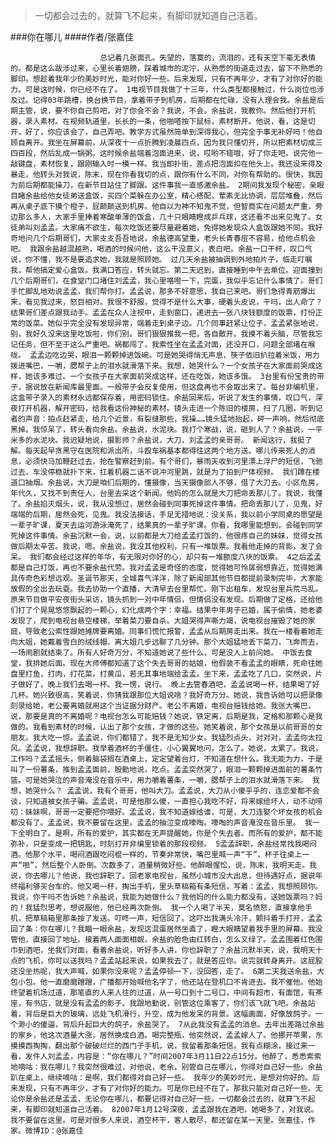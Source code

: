 > 一切都会过去的，就算飞不起来，有脚印就知道自己活着。

###你在哪儿
####作者/张嘉佳

						总记着几张面孔。失望的，落寞的，流泪的，还有天空下毫无表情的。都是这么跋涉过来，心里长着翅膀，踩着城市的泥泞，从熟悉的街道走过去，留下不熟悉的脚印。想趁着我年少的美妙时光，能对你好一些。后来发现，只有不再年少，才有了对你好的能力。可是这时候，你已经不在了。 1电视节目我做了十三年，什么类型都接触过，什么岗位也涉及过。记得03年跳槽，换台换节目，拿着带子到机房，后期都在忙碌，没有人理会我。余盐是后期主管，说，要不你自己剪吧，对了你会不会？我说，不会。余盐说，我教你。然后他打开机器，录入素材。在视频轨道里，长长的一条，他啪嗒按下鼠标，素材断开。他说，看，这是切开，好了，你应该会了，自己弄吧。教学方式虽然简单到深得我心，但完全于事无补好吗！他自顾自离开。我坐在屏幕前，从深夜十一点折腾到凌晨四点，因为我只懂切开，所以把素材切成三四百段，然后乱成一锅粥。这时候余盐端着泡面进来，说，哎哟不错哦，好了你走吧。说完他一敲键盘，素材恢复，跟刚输入时一模一样。我当即扑街，差点把泡面扣在他头上。我还没来得及暴走，他转头对我说，陈末，现在你看我切的点，跟你有什么不同，对你有帮助的。很快，我因为前后期都能操刀，在新节目站住了脚跟。这件事我一直感激余盐。 2期间我发现个秘密，亲眼目睹余盐给他女徒弟送盒饭，买四个菜躲在办公室，精心搭配，荤素无比协调，层层堆叠，然后再从桌子底下摸个橙子，屁颠颠送到机房。他自以为神不知鬼不觉，但智商实在问题太严重，旁边那么多人，大家手里捧着寒酸单薄的饭盒，几十只眼睛瞪成乒乓球，这还看不出来见鬼了。女徒弟叫刘孟孟。大家痛不欲生，每次吃饭还要尽量避着她，免得她发现众人盒饭跟她不同。我好奇地问几个后期哥们，大家支支吾吾地说，余盐德高望重，老头长青春痘不容易，给他点机会吧。 我跟余盐越混越熟，喝酒的时候问他，这么干没意义，表白吧。余盐一口干杯，叹口气说，你不懂，我不是要追求她，我就是照顾她。 过几天余盐被抽调到外地拍片子，临走叮嘱我，帮他搞定爱心盒饭。我满口答应，转头就忘。第二天迟到，直接睡到中午去单位。迎面撞到几个后期哥们，在食堂门口堵住刘孟孟，我心里咯噔一下，完蛋，我似乎忘记什么事情了。哥们手忙脚乱地劝说孟孟，我们帮你打。孟孟说，那多不好意思，我自己来吧。哥们急得青筋爆出来，看见我过来，怒目相对。我很不舒服，觉得不是什么大事，硬着头皮说，干吗，出人命了？结果哥们差点跟我动手。孟孟在众人注视中，走到窗口，递进去一张八块钱额度的饭票，打份正常的饭菜。她似乎完全没有发现异常，端着走到桌子边。几个同事赶紧让位子，孟孟紧张地说，别，我好久没来这里吃饭啦，你们别。哥们狠狠推我一把，各自散开。我摸不着头脑，尽管我忘记任务，但不至于这么严重吧。祸都闯了，我索性坐在孟孟对面，还没开口，问题全部堵在喉咙。 孟孟边吃边哭，眼泪一颗颗掉进饭碗。可是她哭得悄无声息，筷子依旧扒拉着米饭，用力拨进嘴巴，一嚼，腮帮子上的泪水就滑落下来。我想，她哭什么？一个女孩子在大家面前哭成这样，她该多难过。一个女孩子在大家面前哭成这样，还在吃饭，她该多饿。 3台里有份宝贵的带子，据说放在新闻库最里面。一般带子会反复使用，但这盘再也不会取出来了。每台非编机里，这盒带子录入的素材永远都保存着，用密码锁住。余盐回来后，听说了发生的事情，叹口气，深夜打开机器，解开密码，给我看这份神秘的素材。镜头走进一个陈旧的楼房，扫了几圈，听到记者的声音：拍点赶紧走，给几个近景，有裂缝那些，我操……镜头猛地抬起，砰一声响，然后彻底黑掉。我惊呆了，转头看向余盐。余盐说，水泥块。我打个寒战，说，砸到人了？余盐说，一平米多的水泥块。我迟疑地说，摄影师？余盐说，大刀，刘孟孟的亲哥哥。 新闻这行，我挺了解。每天起早贪黑守在医院和派出所，斗殴车祸基本都得往这两个地方送。哪儿传来死人的消息，必须快马加鞭赶过去，抢在警察赶到前。有个哥们，暴雨天收到河里漂上浮尸的短信，飞驰过去，车没停稳就扑下来，扛着机器二话不说冲河里跳，就是为了拍到尸体视频。 我们蹲在楼道口抽烟。余盐说，大刀是咱们后期的，懂摄像，当天摄像部人不够，借了大刀去。小区危房，年代久，又找不到责任人，台里去采这个新闻。他妈的怎么就是大刀把命丢那儿了。我说，我懂了。余盐掐灭烟头，说，我从没想过，居然会碰到同事死掉这件事情。把命丢那儿了，见鬼，好端端的后期，居然会死，见鬼。我没法接话，手足无措地说：没关系，我以前小学同桌的愿望是一辈子旷课，夏天去运河游泳淹死了，结果真的一辈子旷课。你看，我哪里能想到，会碰到同学死掉这件事情。余盐沉默一会，说，以前都是大刀给孟孟打饭的，他很疼自己的妹妹，觉得女孩做后期太辛苦。我说，嗯。余盐说，我没其他权利，只有一堆饭票。我看他走掉的背影，发了会呆。 我们都会经过这样的年华，有无限对你好的心，却只有一堆额度八块的饭票。 4之后孟孟都是自己打饭，再也不要余盐代劳。我对孟孟是奇怪的态度，觉得她可怜孱弱想靠近，觉得她满具传奇色彩想远观。圣诞节那天，全城喜气洋洋，除了新闻部其他节目都提前录制完毕，大家能放假的全出去玩耍。我去协助一个直播，大清早去台里帮忙。刚下出租车，发现台里兵荒马乱。原来节目做平安夜街头采访，镜头抓到一对中年情侣，但情侣没有发现。后期做了定格，还给他们打了个晃晃悠悠飘起的一颗心，幻化成两个字：幸福。结果中年男子已婚，属于偷情，她老婆发现了，爬到电视台悬空楼梯，举着菜刀要自杀。大姐哭得声嘶力竭，说电视台摧毁了她的家庭，导致老公索性跟她摊牌要离婚。同事们慌忙报警，孟孟从后期房走出来。我在一楼看着她走向大姐，她戴着雪白的绒线帽，离大姐几步远聊了几分钟。那个大姐猛地丢下菜刀，飞奔而去，一场闹剧就结束了。所有人好奇万分，不知道她说了些什么，可是没人上前问她。 中饭去食堂，我排她后面。现在大师傅都知道了这个失去哥哥的姑娘，他假装不看孟孟的眼睛，死命往她盘里打鱼，打肉，打花菜，打黄瓜，若无其事地端给孟孟。坐下来，孟孟吃了几口，突然说，片子做好了，晚上我们去喝一杯。我一愣，说行。 晚上去管春酒吧，孟孟说喝一杯，结果喝了好几杯。她兴致很高，笑着说，你猜我跟那位大姐说啥？我好奇万分。她说，我告诉她可以把录像刻录给她，老公要离婚就用这个当证据分财产。老公不离婚，电视台赔钱给她。我张大嘴巴，说，那要是真的不离婚呢？电视台怎么可能赔钱？她说，铁定离，后期是我，定格和那颗心是我做的。我看到素材的时候，认出了那个女孩，才做的这些。她笑着说，那个女孩是以前哥哥的女朋友。我大吃一惊。孟孟说，你们都错了，我不是无知少女。我猛烈点头，对对对，孟孟你太拉风。孟孟说，我想辞职。我举着酒杯的手僵住，小心翼翼地问，怎么了。她说，太累了。我说，工作吗？孟孟摇头，侧着脑袋搁在酒桌上，定定望着台灯，不知道在想什么。我无能为力，于是叫了一份薯条，推到孟孟面前，殷勤地说，吃点。孟孟突然哭了，眼泪一颗颗掉进面前的薯条竹篮。可是她哭泣的声音淹没在音乐中，用力嚼着薯条，一嚼，腮帮子上的泪水就滑落下来。 我想，她哭什么？ 孟孟说，我有个哥哥，他叫大刀。孟孟说，大刀从小傻乎乎的，连恋爱都不会谈，只知道被女孩子骗。孟孟说，可是他那么傻，一直担心我吃不好，将来嫁给坏人，动不动唠叨：妹妹啊，哥哥一定要把你喂好。孟孟说，我不知道嫁给谁，可是，大刀连娶个坏女孩的机会都没有了。孟孟说，我不要留在这里。孟孟的抽泣变成嚎啕。嚎啕的声音淹没在音乐里。 我一下全明白了。是啊，所有的爱护，其实都在无声提醒她，你是个失去者。而所有的爱护，都不能弥补，只是变成一把钥匙，时刻打开非编里锁着的那段视频。 5孟孟辞职，余盐经常找我喝闷酒。他那个水平，喝闷酒跟吃闷棍一样的，节奏非常快，嘴巴里喊一声“干”，杯子往桌上一声“啪”，然后整个人卧倒。次数多了，酒量稍微好些。他醉眼惺忪，说，陈末，我明天走。我说，你去哪儿？他说，我也辞职了。回老家电视台，虽然小城市没大出息，但待遇好点，据说年终福利够买台车的。他又喝一杯，掏出手机，里头草稿箱有条短信，写着：孟孟，我想照顾你。我说，你干吗不告诉她？余盐说，我能为她做什么？我他妈的什么能力都没有，送她饭票吗？妈的！我猛烈思考，想说服他，他已经再次卧倒。 我一个人喝了半天，莫名愤怒，直接拿他手机，把草稿箱里那条按了发送。叮咚一声，短信回了。这吓出我满头冷汗，颤抖着手打开，孟孟回了条：你在哪儿？我瞄一眼余盐，发现这混蛋居然坐直了，瞪大眼睛望着我手里的屏幕。我没管他，直接回了地址。接着两人面面相觑，余盐的脸色由红转白，怎么又绿了。孟孟围着红色围巾到酒吧，坐我们对面，看着余盐说，听好多人讲，你也辞职了？余盐沉默半天，说，我明天十点的飞机，你可以送我吗？孟孟站起来说，如果我去了，就是答应你。说完就转身离开。这屁股还没坐热呢，我大声喊，如果你没来呢？孟孟停顿一下，没回答，走了。 6第二天我送余盐，大包小包。他一直磨磨蹭蹭，广播都开始喊他名字了，他还站在登机口不肯进去。我不催他。他始终望着机场过道，那笔直的人来人往的过道，从一号口到十二号口，中间有超市，有面馆，有茶座，有书店，就是没有孟孟的影子。我跟地勤说，别管这位乘客了，你们该飞就飞吧。余盐站着，背后是巨大的玻璃，远处飞机滑行，升空，成为他发呆的背景。这幅画面，好像放鸽子。一个渺小的傻逼，背后升起巨大的鸽子。余盐哭了。 7从此我没有孟孟的消息。去年出差路过余盐的家乡，他这次酒量大涨，居然换成白酒。喝完整瓶，他突然说，孟孟嫁人了。他挪开苹果，东摸摸西掏掏，翻出那个破破烂烂的西门子手机，说，我留着那条短信。我有点糊涂，接过来一看，发件人刘孟孟，内容是：“你在哪儿？”时间2007年3月11日22点15分。他醉了，悉悉索索地嘀咕：我在哪儿？我突然很难过，对他说，老余，别管自己在哪儿，你得对自己好一些。余盐趴在桌上，继续嘀咕：是啊，我们都得对自己好一些。 我年少的美妙时光，是想对你好的。后来发现，只有不再年少，才有了对你好的能力。可是你已经不在了。那我只能对自己好一些。无论你是余盐还是孟孟，无论你在哪儿，都要记得对自己好一些。一切都会过去的，就算飞不起来，有脚印就知道自己活着。 82007年1月12号深夜，孟孟跟我在酒吧，她喝多了，对我说。我不要留在这里。可是对很多人来说，酒空杯干，客人散尽，都还留在某一天里。张嘉佳，作家。微博ID：@张嘉佳 